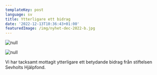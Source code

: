 ```yaml
---
templateKey: post
language: sv
title: Ytterligare ett bidrag
date: '2022-12-13T10:36:43+01:00'
featuredImage: /img/nyhet-dec-2022-b.jpg
---
```

![null](/img/nyhet-dec-2022-b.jpg)

![null](/img/centret-nov-2022-b.png)

Vi har tacksamt mottagit ytterligare ett betydande bidrag från stiftelsen Sevholts Hjälpfond.
